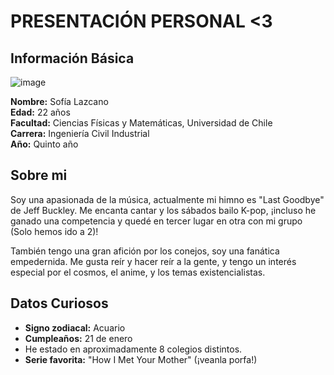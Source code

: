 # PRESENTACIÓN PERSONAL <3

## Información Básica
![image](https://github.com/user-attachments/assets/a424cd4d-5b7c-44df-9f02-1e1a4e21651f)

**Nombre:** Sofía Lazcano  
**Edad:** 22 años  
**Facultad:** Ciencias Físicas y Matemáticas, Universidad de Chile  
**Carrera:** Ingeniería Civil Industrial  
**Año:** Quinto año

## Sobre mi
Soy una apasionada de la música, actualmente mi himno es "Last Goodbye" de Jeff Buckley. Me encanta cantar y los sábados bailo K-pop, ¡incluso he ganado una competencia y quedé en tercer lugar en otra con mi grupo (Solo hemos ido a 2)! 

También tengo una gran afición por los conejos, soy una fanática empedernida. Me gusta reír y hacer reír a la gente, y tengo un interés especial por el cosmos, el anime, y los temas existencialistas.

## Datos Curiosos
- **Signo zodiacal:** Acuario  
- **Cumpleaños:** 21 de enero  
- He estado en aproximadamente 8 colegios distintos.  
- **Serie favorita:** "How I Met Your Mother" (¡veanla porfa!)



<!--
**SofiaLazcano/SofiaLazcano** is a ✨ _special_ ✨ repository because its `README.md` (this file) appears on your GitHub profile.

Here are some ideas to get you started:

- 🔭 I’m currently working on ...
- 🌱 I’m currently learning ...
- 👯 I’m looking to collaborate on ...
- 🤔 I’m looking for help with ...
- 💬 Ask me about ...
- 📫 How to reach me: ...
- 😄 Pronouns: ...
- ⚡ Fun fact: ...
-->
